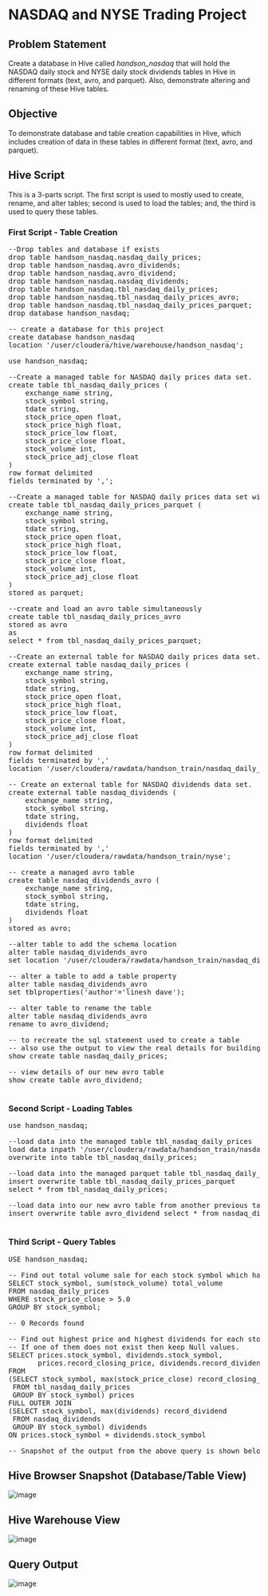 # NASDAQ and NYSE Trading Project

## Problem Statement
Create a database in Hive called <i>handson_nasdaq</i> that will hold the NASDAQ daily stock and NYSE daily stock dividends tables in Hive in different formats (text, avro, and parquet). Also, demonstrate altering and renaming of these Hive tables.

## Objective
To demonstrate database and table creation capabilities in Hive, which includes creation of data in these tables in different format (text, avro, and parquet).

## Hive Script

This is a 3-parts script. The first script is used to mostly used to create, rename, and alter tables; second is used to load the tables; and, the third is used to query these tables.

### First Script - Table Creation

<pre>
--Drop tables and database if exists
drop table handson_nasdaq.nasdaq_daily_prices;
drop table handson_nasdaq.avro_dividends;
drop table handson_nasdaq.avro_dividend;
drop table handson_nasdaq.nasdaq_dividends;
drop table handson_nasdaq.tbl_nasdaq_daily_prices;
drop table handson_nasdaq.tbl_nasdaq_daily_prices_avro;
drop table handson_nasdaq.tbl_nasdaq_daily_prices_parquet;
drop database handson_nasdaq;

-- create a database for this project
create database handson_nasdaq 
location '/user/cloudera/hive/warehouse/handson_nasdaq';

use handson_nasdaq;

--Create a managed table for NASDAQ daily prices data set.
create table tbl_nasdaq_daily_prices (
	exchange_name string,
	stock_symbol string, 
	tdate string,
	stock_price_open float,
	stock_price_high float,
	stock_price_low float,
	stock_price_close float,
	stock_volume int, 
	stock_price_adj_close float
)
row format delimited
fields terminated by ',';

--Create a managed table for NASDAQ daily prices data set with parquet data format
create table tbl_nasdaq_daily_prices_parquet (
	exchange_name string,
	stock_symbol string, 
	tdate string,
	stock_price_open float,
	stock_price_high float,
	stock_price_low float,
	stock_price_close float,
	stock_volume int, 
	stock_price_adj_close float
)
stored as parquet;

--create and load an avro table simultaneously
create table tbl_nasdaq_daily_prices_avro 
stored as avro
as 
select * from tbl_nasdaq_daily_prices_parquet;

--Create an external table for NASDAQ daily prices data set.
create external table nasdaq_daily_prices (
	exchange_name string,
	stock_symbol string, 
	tdate string,
	stock_price_open float,
	stock_price_high float,
	stock_price_low float,
	stock_price_close float,
	stock_volume int, 
	stock_price_adj_close float
)
row format delimited
fields terminated by ','
location '/user/cloudera/rawdata/handson_train/nasdaq_daily_prices';

-- Create an external table for NASDAQ dividends data set.
create external table nasdaq_dividends (
	exchange_name string,
	stock_symbol string, 
	tdate string, 
	dividends float
)
row format delimited
fields terminated by ','
location '/user/cloudera/rawdata/handson_train/nyse';

-- create a managed avro table
create table nasdaq_dividends_avro (
	exchange_name string,
	stock_symbol string, 
	tdate string, 
	dividends float
)
stored as avro;

--alter table to add the schema location
alter table nasdaq_dividends_avro
set location '/user/cloudera/rawdata/handson_train/nasdaq_dividend_avro';

-- alter a table to add a table property
alter table nasdaq_dividends_avro 
set tblproperties('author'='linesh dave');

-- alter table to rename the table
alter table nasdaq_dividends_avro 
rename to avro_dividend;	

-- to recreate the sql statement used to create a table
-- also use the output to view the real details for building a hive table
show create table nasdaq_daily_prices;

-- view details of our new avro table
show create table avro_dividend;

</pre>

### Second Script - Loading Tables

<pre>
use handson_nasdaq;

--load data into the managed table tbl_nasdaq_daily_prices
load data inpath '/user/cloudera/rawdata/handson_train/nasdaq_daily_prices'
overwrite into table tbl_nasdaq_daily_prices;

--load data into the managed parquet table tbl_nasdaq_daily_prices 
insert overwrite table tbl_nasdaq_daily_prices_parquet
select * from tbl_nasdaq_daily_prices;

--load data into our new avro table from another previous table or the same column specification
insert overwrite table avro_dividend select * from nasdaq_dividends;

</pre>

### Third Script - Query Tables

<pre>
USE handson_nasdaq;

-- Find out total volume sale for each stock symbol which has closing price more than $5.
SELECT stock_symbol, sum(stock_volume) total_volume 
FROM nasdaq_daily_prices 
WHERE stock_price_close > 5.0 
GROUP BY stock_symbol;

-- 0 Records found

-- Find out highest price and highest dividends for each stock symbol.
-- If one of them does not exist then keep Null values.
SELECT prices.stock_symbol, dividends.stock_symbol,
       prices.record_closing_price, dividends.record_dividend 
FROM
(SELECT stock_symbol, max(stock_price_close) record_closing_price 
 FROM tbl_nasdaq_daily_prices 
 GROUP BY stock_symbol) prices
FULL OUTER JOIN
(SELECT stock_symbol, max(dividends) record_dividend 
 FROM nasdaq_dividends 
 GROUP BY stock_symbol) dividends
ON prices.stock_symbol = dividends.stock_symbol

-- Snapshot of the output from the above query is shown below
</pre>

## Hive Browser Snapshot (Database/Table View)
![image](https://user-images.githubusercontent.com/19809692/27840823-548f1372-60ca-11e7-864a-0be1bb16aed6.png)

## Hive Warehouse View
![image](https://user-images.githubusercontent.com/19809692/27840815-31c34034-60ca-11e7-88e3-e7c8dae07eac.png)

## Query Output
![image](https://user-images.githubusercontent.com/19809692/27843156-db54f93a-60de-11e7-8612-2b5826f863dc.png)

